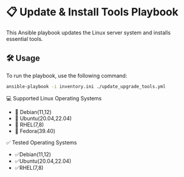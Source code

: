 # 📋 Update & Install Tools Playbook

This Ansible playbook updates the Linux server system and installs essential tools.

## 🛠️ Usage
To run the playbook, use the following command:

```bash
ansible-playbook -i inventory.ini ./update_upgrade_tools.yml
```

💻 Supported Linux Operating Systems
* 🐧 Debian(11,12)
* 🐧 Ubuntu(20.04,22.04)
* 🐧 RHEL(7,8)
* 🐧 Fedora(39.40)

✅ Tested Operating Systems

* ✅Debian(11,12)
* ✅Ubuntu(20.04,22.04)
* ✅RHEL(7,8)